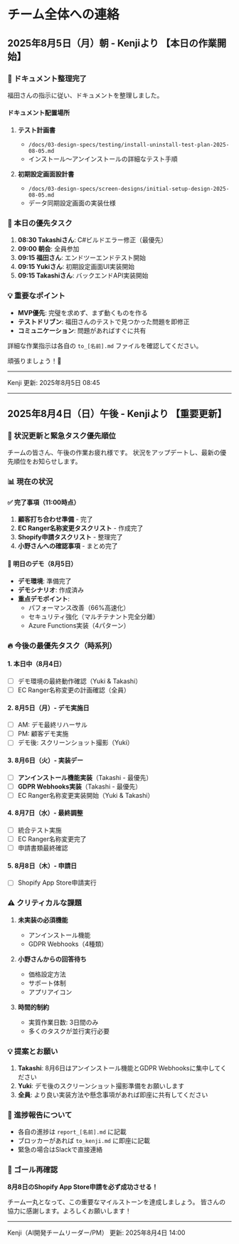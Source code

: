 # チーム全体への連絡

## 2025年8月5日（月）朝 - Kenjiより 【本日の作業開始】

### 📁 ドキュメント整理完了

福田さんの指示に従い、ドキュメントを整理しました。

#### ドキュメント配置場所

1. **テスト計画書**
   - `/docs/03-design-specs/testing/install-uninstall-test-plan-2025-08-05.md`
   - インストール〜アンインストールの詳細なテスト手順

2. **初期設定画面設計書**
   - `/docs/03-design-specs/screen-designs/initial-setup-design-2025-08-05.md`
   - データ同期設定画面の実装仕様

### 🎯 本日の優先タスク

1. **08:30 Takashiさん**: C#ビルドエラー修正（最優先）
2. **09:00 朝会**: 全員参加
3. **09:15 福田さん**: エンドツーエンドテスト開始
4. **09:15 Yukiさん**: 初期設定画面UI実装開始
5. **09:15 Takashiさん**: バックエンドAPI実装開始

### 💡 重要なポイント

- **MVP優先**: 完璧を求めず、まず動くものを作る
- **テストドリブン**: 福田さんのテストで見つかった問題を即修正
- **コミュニケーション**: 問題があればすぐに共有

詳細な作業指示は各自の `to_[名前].md` ファイルを確認してください。

頑張りましょう！🚀

---
Kenji
更新: 2025年8月5日 08:45

---

## 2025年8月4日（日）午後 - Kenjiより 【重要更新】

### 🚨 状況更新と緊急タスク優先順位

チームの皆さん、午後の作業お疲れ様です。
状況をアップデートし、最新の優先順位をお知らせします。

### 📊 現在の状況

#### ✅ 完了事項（11:00時点）
1. **顧客打ち合わせ準備** - 完了
2. **EC Ranger名称変更タスクリスト** - 作成完了
3. **Shopify申請タスクリスト** - 整理完了
4. **小野さんへの確認事項** - まとめ完了

#### 🎯 明日のデモ（8月5日）
- **デモ環境**: 準備完了
- **デモシナリオ**: 作成済み
- **重点デモポイント**:
  - パフォーマンス改善（66%高速化）
  - セキュリティ強化（マルチテナント完全分離）
  - Azure Functions実装（4パターン）

### 🔥 今後の最優先タスク（時系列）

#### 1. 本日中（8月4日）
- [ ] デモ環境の最終動作確認（Yuki & Takashi）
- [ ] EC Ranger名称変更の計画確認（全員）

#### 2. 8月5日（月）- デモ実施日
- [ ] AM: デモ最終リハーサル
- [ ] PM: 顧客デモ実施
- [ ] デモ後: スクリーンショット撮影（Yuki）

#### 3. 8月6日（火）- 実装デー
- [ ] **アンインストール機能実装**（Takashi - 最優先）
- [ ] **GDPR Webhooks実装**（Takashi - 最優先）
- [ ] EC Ranger名称変更実装開始（Yuki & Takashi）

#### 4. 8月7日（水）- 最終調整
- [ ] 統合テスト実施
- [ ] EC Ranger名称変更完了
- [ ] 申請書類最終確認

#### 5. 8月8日（木）- 申請日
- [ ] Shopify App Store申請実行

### ⚠️ クリティカルな課題

1. **未実装の必須機能**
   - アンインストール機能
   - GDPR Webhooks（4種類）
   
2. **小野さんからの回答待ち**
   - 価格設定方法
   - サポート体制
   - アプリアイコン

3. **時間的制約**
   - 実質作業日数: 3日間のみ
   - 多くのタスクが並行実行必要

### 💡 提案とお願い

1. **Takashi**: 8月6日はアンインストール機能とGDPR Webhooksに集中してください
2. **Yuki**: デモ後のスクリーンショット撮影準備をお願いします
3. **全員**: より良い実装方法や懸念事項があれば即座に共有してください

### 📝 進捗報告について

- 各自の進捗は `report_[名前].md` に記載
- ブロッカーがあれば `to_kenji.md` に即座に記載
- 緊急の場合はSlackで直接連絡

### 🎯 ゴール再確認

**8月8日のShopify App Store申請を必ず成功させる！**

チーム一丸となって、この重要なマイルストーンを達成しましょう。
皆さんの協力に感謝します。よろしくお願いします！

---
Kenji（AI開発チームリーダー/PM）
更新: 2025年8月4日 14:00
